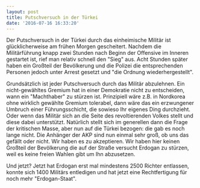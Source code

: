 ```yaml
---
layout: post
title: Putschversuch in der Türkei
date: '2016-07-16 16:33:20'
---
```


Der Putschversuch in der Türkei durch das einheimische Militär ist glücklicherweise am frühen Morgen gescheitert. Nachdem die Militärführung knapp zwei Stunden nach Beginn der Offensive im Inneren gestartet ist, rief man relativ schnell den "Sieg" aus. Acht Stunden später haben ein Großteil der Bevölkerung und die Polizei die entsprechenden Personen jedoch unter Arrest gesetzt und "die Ordnung wiederhergestellt".

Grundsätzlich ist jeder Putschversuch durch das Militär abzulehnen. Ein nicht-gewähltes Gremium hat in einer Demokratie nicht zu entscheiden, wann ein "Machthaber" zu stürzen ist.
Prinzipiell wäre z.B. in Nordkorea ohne wirklich gewählte Gremium tolerabel, dann wäre das ein erzwungener Umbruch einer Führungsschicht, die sowieso Ihr eigenes Ding durchzieht. Oder wenn das Militär sich an die Seite des revoltierenden Volkes stellt und diese dabei unterstützt. Natürlich stellt sich im generellen dann die Frage der kritischen Masse, aber nun auf die Türkei bezogen: die gab es noch lange nicht. Die Anhänger der AKP sind nun einmal sehr groß, ob uns das gefällt oder nicht. Wir haben es zu akzeptieren.
Wir haben hier keinen Großteil der Bevölkerung die auf der Straße versucht Erdogan zu stürzen, weil es keine freien Wahlen gibt um Ihn abzusetzen.

Und jetzt? Jetzt hat Erdogan erst mal mindestens 2500 Richter entlassen, konnte sich 1400 Militärs entledigen und hat jetzt eine Rechtfertigung für noch mehr "Erdogan-Staat".